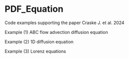 # PDF_Equation
Code examples supporting the paper Craske J. et al. 2024

Example (1) ABC flow advection diffusion equation 

Example (2) 1D diffusion equation

Example (3) Lorenz equations
